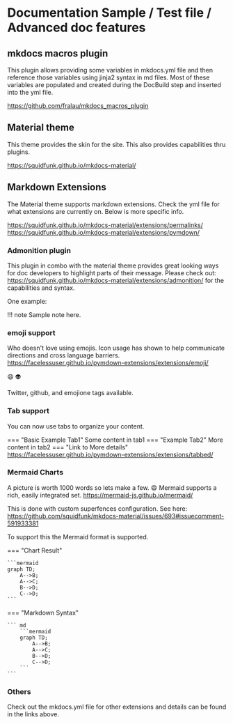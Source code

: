 # Documentation Sample / Test file / Advanced doc features

## mkdocs macros plugin

This plugin allows providing some variables in mkdocs.yml file and then reference those variables using jinja2 syntax in md files.  Most of these variables are populated and created during the DocBuild step and inserted into the yml file.

https://github.com/fralau/mkdocs_macros_plugin

## Material theme

This theme provides the skin for the site.  This also provides capabilities thru plugins.

https://squidfunk.github.io/mkdocs-material/

## Markdown Extensions

The Material theme supports markdown extensions.  Check the yml file for what extensions are currently on.  Below is more specific info.

https://squidfunk.github.io/mkdocs-material/extensions/permalinks/
https://squidfunk.github.io/mkdocs-material/extensions/pymdown/

### Admonition plugin

This plugin in combo with the material theme provides great looking ways for doc developers to highlight parts of their message.
Please check out: https://squidfunk.github.io/mkdocs-material/extensions/admonition/ for the capabilities and syntax.

One example:

!!! note
    Sample note here.

### emoji support

Who doesn't love using emojis. Icon usage has shown to help communicate directions and cross language barriers.
https://facelessuser.github.io/pymdown-extensions/extensions/emoji/

:smile: :alien:

Twitter, github, and emojione tags available.

### Tab support

You can now use tabs to organize your content.

=== "Basic Example Tab1"
    Some content in tab1
=== "Example Tab2"
    More content in tab2
=== "Link to More details"
    https://facelessuser.github.io/pymdown-extensions/extensions/tabbed/

### Mermaid Charts

A picture is worth 1000 words so lets make a few. :smile:
Mermaid supports a rich, easily integrated set.
https://mermaid-js.github.io/mermaid/

This is done with custom superfences configuration.
See here: https://github.com/squidfunk/mkdocs-material/issues/693#issuecomment-591933381

To support this the Mermaid format is supported.

=== "Chart Result"

    ```mermaid
    graph TD;
        A-->B;
        A-->C;
        B-->D;
        C-->D;
    ```

=== "Markdown Syntax"

    ``` md
        ```mermaid
        graph TD;
            A-->B;
            A-->C;
            B-->D;
            C-->D;
        ```
    ```

### Others

Check out the mkdocs.yml file for other extensions and details can be found in the links above.
